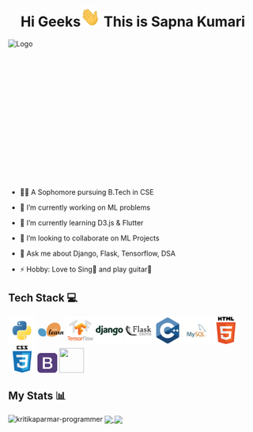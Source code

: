  <h1 align='center'> Hi Geeks<img src="https://raw.githubusercontent.com/ABSphreak/ABSphreak/master/gifs/Hi.gif"  width="40" height="40"> This is Sapna Kumari </h1>



 <img src="https://camo.githubusercontent.com/6f5e3ead776bc722fbfc3da2c8b1454a7a5f27a07b34c0ced075f90a6c25a3be/68747470733a2f2f6d69726f2e6d656469756d2e636f6d2f6d61782f313630302f302a4b32574c4d5445784c79696461374f522e676966" align="right" alt="Logo" width="520" height="300">
 
- 👨‍💻 A Sophomore pursuing B.Tech in CSE

- 🔭 I’m currently working on ML problems

- 🌱 I’m currently learning D3.js & Flutter
- 👯 I’m looking to collaborate on ML Projects

- 💬 Ask me about Django, Flask, Tensorflow, DSA

- ⚡ Hobby: Love to Sing🎤 and play guitar🎸

## Tech Stack 💻
<img src="https://raw.githubusercontent.com/github/explore/80688e429a7d4ef2fca1e82350fe8e3517d3494d/topics/python/python.png" width="55" height="55" />   <img src="https://raw.githubusercontent.com/github/explore/80688e429a7d4ef2fca1e82350fe8e3517d3494d/topics/scikit-learn/scikit-learn.png" width="55" height="55" />   <img src="https://raw.githubusercontent.com/github/explore/80688e429a7d4ef2fca1e82350fe8e3517d3494d/topics/tensorflow/tensorflow.png" width="55" height="55" />  <img src="https://raw.githubusercontent.com/github/explore/80688e429a7d4ef2fca1e82350fe8e3517d3494d/topics/django/django.png" width="55" height="55" />    <img src="https://raw.githubusercontent.com/github/explore/80688e429a7d4ef2fca1e82350fe8e3517d3494d/topics/flask/flask.png" width="55" height="55" />   <img src="https://raw.githubusercontent.com/github/explore/80688e429a7d4ef2fca1e82350fe8e3517d3494d/topics/cpp/cpp.png" width="55" height="55" />     <img src="https://raw.githubusercontent.com/github/explore/80688e429a7d4ef2fca1e82350fe8e3517d3494d/topics/mysql/mysql.png" width="55" height="55" />   <img src="https://raw.githubusercontent.com/github/explore/80688e429a7d4ef2fca1e82350fe8e3517d3494d/topics/html/html.png" width="55" height="55" />   <img src="https://raw.githubusercontent.com/github/explore/80688e429a7d4ef2fca1e82350fe8e3517d3494d/topics/css/css.png" width="55" height="55" />    <img src="https://raw.githubusercontent.com/github/explore/80688e429a7d4ef2fca1e82350fe8e3517d3494d/topics/bootstrap/bootstrap.png" width="40" height="40" />
<img src="https://camo.githubusercontent.com/cd703afbd72dc9577b10cfd0350d52e7ea02b80f41873227809d35a7ba495c36/68747470733a2f2f6d69726f2e6d656469756d2e636f6d2f6d61782f313030302f312a696c433241717035735a6431776930436f70443148772e706e67" width="50" height="50" />

## My Stats 📊

<img src="https://komarev.com/ghpvc/?username=kritikaparmar-programmer" alt="kritikaparmar-programmer" />
<a href="https://github.com/kritikaparmar-programmer/github-readme-stats">
  <img align="center" src="https://github-readme-stats.vercel.app/api?username=kritikaparmar-programmer&repo=github-readme-stats&show_icons=true&theme=radical" />
</a>
<a href="https://github.com/kritikaparmar-programmer/convoychat">
  <img align="center" src="https://github-readme-stats.vercel.app/api/top-langs/?username=kritikaparmar-programmer&layout=compact&theme=radical" />
</a>

